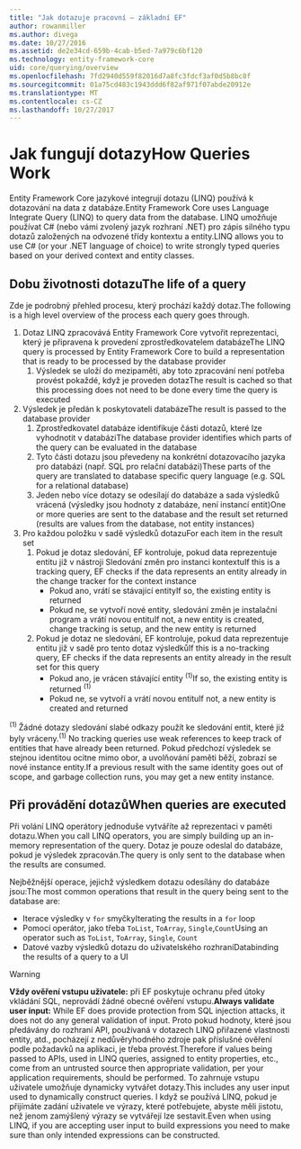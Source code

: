 ```yaml
---
title: "Jak dotazuje pracovní – základní EF"
author: rowanmiller
ms.author: divega
ms.date: 10/27/2016
ms.assetid: de2e34cd-659b-4cab-b5ed-7a979c6bf120
ms.technology: entity-framework-core
uid: core/querying/overview
ms.openlocfilehash: 7fd2940d559f82016d7a8fc3fdcf3af0d5b8bc8f
ms.sourcegitcommit: 01a75cd483c1943ddd6f82af971f07abde20912e
ms.translationtype: MT
ms.contentlocale: cs-CZ
ms.lasthandoff: 10/27/2017
---
```

# <a name="how-queries-work"></a><span data-ttu-id="f6209-102">Jak fungují dotazy</span><span class="sxs-lookup"><span data-stu-id="f6209-102">How Queries Work</span></span>

<span data-ttu-id="f6209-103">Entity Framework Core jazykové integrují dotazu (LINQ) používá k dotazování na data z databáze.</span><span class="sxs-lookup"><span data-stu-id="f6209-103">Entity Framework Core uses Language Integrate Query (LINQ) to query data from the database.</span></span> <span data-ttu-id="f6209-104">LINQ umožňuje používat C# (nebo vámi zvolený jazyk rozhraní .NET) pro zápis silného typu dotazů založených na odvozené třídy kontextu a entity.</span><span class="sxs-lookup"><span data-stu-id="f6209-104">LINQ allows you to use C# (or your .NET language of choice) to write strongly typed queries based on your derived context and entity classes.</span></span>

## <a name="the-life-of-a-query"></a><span data-ttu-id="f6209-105">Dobu životnosti dotazu</span><span class="sxs-lookup"><span data-stu-id="f6209-105">The life of a query</span></span>

<span data-ttu-id="f6209-106">Zde je podrobný přehled procesu, který prochází každý dotaz.</span><span class="sxs-lookup"><span data-stu-id="f6209-106">The following is a high level overview of the process each query goes through.</span></span>

1. <span data-ttu-id="f6209-107">Dotaz LINQ zpracovává Entity Framework Core vytvořit reprezentaci, který je připravena k provedení zprostředkovatelem databáze</span><span class="sxs-lookup"><span data-stu-id="f6209-107">The LINQ query is processed by Entity Framework Core to build a representation that is ready to be processed by the database provider</span></span>
   1. <span data-ttu-id="f6209-108">Výsledek se uloží do mezipaměti, aby toto zpracování není potřeba provést pokaždé, když je proveden dotaz</span><span class="sxs-lookup"><span data-stu-id="f6209-108">The result is cached so that this processing does not need to be done every time the query is executed</span></span>
2. <span data-ttu-id="f6209-109">Výsledek je předán k poskytovateli databáze</span><span class="sxs-lookup"><span data-stu-id="f6209-109">The result is passed to the database provider</span></span>
   1. <span data-ttu-id="f6209-110">Zprostředkovatel databáze identifikuje části dotazů, které lze vyhodnotit v databázi</span><span class="sxs-lookup"><span data-stu-id="f6209-110">The database provider identifies which parts of the query can be evaluated in the database</span></span>
   2. <span data-ttu-id="f6209-111">Tyto části dotazu jsou převedeny na konkrétní dotazovacího jazyka pro databázi (např. SQL pro relační databázi)</span><span class="sxs-lookup"><span data-stu-id="f6209-111">These parts of the query are translated to database specific query language (e.g. SQL for a relational database)</span></span>
   3. <span data-ttu-id="f6209-112">Jeden nebo více dotazy se odesílají do databáze a sada výsledků vrácená (výsledky jsou hodnoty z databáze, není instancí entit)</span><span class="sxs-lookup"><span data-stu-id="f6209-112">One or more queries are sent to the database and the result set returned (results are values from the database, not entity instances)</span></span>
3. <span data-ttu-id="f6209-113">Pro každou položku v sadě výsledků dotazu</span><span class="sxs-lookup"><span data-stu-id="f6209-113">For each item in the result set</span></span>
   1. <span data-ttu-id="f6209-114">Pokud je dotaz sledování, EF kontroluje, pokud data reprezentuje entitu již v nástroji Sledování změn pro instanci kontextu</span><span class="sxs-lookup"><span data-stu-id="f6209-114">If this is a tracking query, EF checks if the data represents an entity already in the change tracker for the context instance</span></span>
      * <span data-ttu-id="f6209-115">Pokud ano, vrátí se stávající entity</span><span class="sxs-lookup"><span data-stu-id="f6209-115">If so, the existing entity is returned</span></span>
      * <span data-ttu-id="f6209-116">Pokud ne, se vytvoří nové entity, sledování změn je instalační program a vrátí novou entitu</span><span class="sxs-lookup"><span data-stu-id="f6209-116">If not, a new entity is created, change tracking is setup, and the new entity is returned</span></span>
   2. <span data-ttu-id="f6209-117">Pokud je dotaz ne sledování, EF kontroluje, pokud data reprezentuje entitu již v sadě pro tento dotaz výsledků</span><span class="sxs-lookup"><span data-stu-id="f6209-117">If this is a no-tracking query, EF checks if the data represents an entity already in the result set for this query</span></span>
      * <span data-ttu-id="f6209-118">Pokud ano, je vrácen stávající entity <sup>(1)</sup></span><span class="sxs-lookup"><span data-stu-id="f6209-118">If so, the existing entity is returned <sup>(1)</sup></span></span>
      * <span data-ttu-id="f6209-119">Pokud ne, se vytvoří a vrátí novou entitu</span><span class="sxs-lookup"><span data-stu-id="f6209-119">If not, a new entity is created and returned</span></span>

<span data-ttu-id="f6209-120"><sup>(1) </sup> Žádné dotazy sledování slabé odkazy použít ke sledování entit, které již byly vráceny.</span><span class="sxs-lookup"><span data-stu-id="f6209-120"><sup>(1)</sup> No tracking queries use weak references to keep track of entities that have already been returned.</span></span> <span data-ttu-id="f6209-121">Pokud předchozí výsledek se stejnou identitou ocitne mimo obor, a uvolňování paměti běží, zobrazí se nové instance entity.</span><span class="sxs-lookup"><span data-stu-id="f6209-121">If a previous result with the same identity goes out of scope, and garbage collection runs, you may get a new entity instance.</span></span>

## <a name="when-queries-are-executed"></a><span data-ttu-id="f6209-122">Při provádění dotazů</span><span class="sxs-lookup"><span data-stu-id="f6209-122">When queries are executed</span></span>

<span data-ttu-id="f6209-123">Při volání LINQ operátory jednoduše vytváříte až reprezentaci v paměti dotazu.</span><span class="sxs-lookup"><span data-stu-id="f6209-123">When you call LINQ operators, you are simply building up an in-memory representation of the query.</span></span> <span data-ttu-id="f6209-124">Dotaz je pouze odeslal do databáze, pokud je výsledek zpracován.</span><span class="sxs-lookup"><span data-stu-id="f6209-124">The query is only sent to the database when the results are consumed.</span></span>

<span data-ttu-id="f6209-125">Nejběžnější operace, jejichž výsledkem dotazu odesílány do databáze jsou:</span><span class="sxs-lookup"><span data-stu-id="f6209-125">The most common operations that result in the query being sent to the database are:</span></span>
* <span data-ttu-id="f6209-126">Iterace výsledky v `for` smyčky</span><span class="sxs-lookup"><span data-stu-id="f6209-126">Iterating the results in a `for` loop</span></span>
* <span data-ttu-id="f6209-127">Pomocí operátor, jako třeba `ToList`, `ToArray`, `Single`,`Count`</span><span class="sxs-lookup"><span data-stu-id="f6209-127">Using an operator such as `ToList`, `ToArray`, `Single`, `Count`</span></span>
* <span data-ttu-id="f6209-128">Datové vazby výsledků dotazu do uživatelského rozhraní</span><span class="sxs-lookup"><span data-stu-id="f6209-128">Databinding the results of a query to a UI</span></span>

> [!WARNING]  
> <span data-ttu-id="f6209-129">**Vždy ověření vstupu uživatele:** při EF poskytuje ochranu před útoky vkládání SQL, neprovádí žádné obecné ověření vstupu.</span><span class="sxs-lookup"><span data-stu-id="f6209-129">**Always validate user input:** While EF does provide protection from SQL injection attacks, it does not do any general validation of input.</span></span> <span data-ttu-id="f6209-130">Proto pokud hodnoty, které jsou předávány do rozhraní API, používaná v dotazech LINQ přiřazené vlastnosti entity, atd., pocházejí z nedůvěryhodného zdroje pak příslušné ověření podle požadavků na aplikaci, je třeba provést.</span><span class="sxs-lookup"><span data-stu-id="f6209-130">Therefore if values being passed to APIs, used in LINQ queries, assigned to entity properties, etc., come from an untrusted source then appropriate validation, per your application requirements, should be performed.</span></span> <span data-ttu-id="f6209-131">To zahrnuje vstupu uživatele umožňuje dynamicky vytvářet dotazy.</span><span class="sxs-lookup"><span data-stu-id="f6209-131">This includes any user input used to dynamically construct queries.</span></span> <span data-ttu-id="f6209-132">I když se používá LINQ, pokud je přijímáte zadání uživatele ve výrazy, které potřebujete, abyste měli jistotu, než jenom zamýšlený výrazy se vytvářejí lze sestavit.</span><span class="sxs-lookup"><span data-stu-id="f6209-132">Even when using LINQ, if you are accepting user input to build expressions you need to make sure than only intended expressions can be constructed.</span></span>

